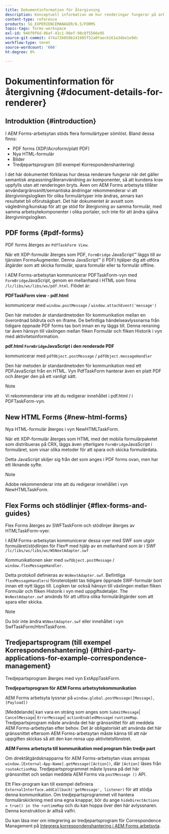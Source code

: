 ```yaml
---
title: Dokumentinformation för återgivning
description: Konceptuell information om hur renderingar fungerar på arbetsytan i AEM Forms för att återge de olika formulär och filtyper som stöds.
content-type: reference
products: SG_EXPERIENCEMANAGER/6.5/FORMS
topic-tags: forms-workspace
exl-id: 946f0f6d-86af-41c1-98ef-98c8f5566e95
source-git-commit: 474a726058b141985f52a0faec6161a34be1e9dc
workflow-type: tm+mt
source-wordcount: '666'
ht-degree: 0%

---
```


# Dokumentinformation för återgivning {#document-details-for-renderer}

## Introduktion {#introduction}

I AEM Forms-arbetsytan stöds flera formulärtyper sömlöst. Bland dessa finns:

* PDF forms (XDP/Acroform/platt PDF)
* Nya HTML-formulär
* Bilder
* Tredjepartsprogram (till exempel Korrespondenshantering)

I det här dokumentet förklaras hur dessa renderare fungerar när det gäller semantisk anpassning/återanvändning av komponenter, så att kundens krav uppfylls utan att renderingen bryts. Även om AEM Forms arbetsyta tillåter användargränssnitt/semantiska ändringar rekommenderar vi att återgivningslogiken för olika formulärtyper inte ändras, annars kan resultatet bli oförutsägbart. Det här dokumentet är avsett som vägledning/kunskap för att ge stöd för återgivning av samma formulär, med samma arbetsytekomponenter i olika portaler, och inte för att ändra själva återgivningslogiken.

## PDF forms {#pdf-forms}

PDF forms återges av `PdfTaskForm View`.

När ett XDP-formulär återges som PDF, `FormBridge` JavaScript™ läggs till av tjänsten FormsAugmenter. Denna JavaScript™ (i PDF) hjälper dig att utföra åtgärder som att skicka formulär, spara formulär eller ta formulär offline.

I AEM Forms-arbetsytan kommunicerar PDFTaskForm-vyn med `FormBridge`JavaScript, genom en mellanhand i HTML som finns `/lc/libs/ws/libs/ws/pdf.html`. Flödet är:

**PDFTaskForm view - pdf.html**

kommunicerar med `window.postMessage` / `window.attachEvent('message')`

Den här metoden är standardmetoden för kommunikation mellan en överordnad bildruta och en iframe. De befintliga händelseavlyssnarna från tidigare öppnade PDF forms tas bort innan en ny läggs till. Denna rensning tar även hänsyn till växlingen mellan fliken Formulär och fliken Historik i vyn med aktivitetsinformation.

**pdf.html `FormBridge`JavaScript i den renderade PDF**

kommunicerar med `pdfObject.postMessage` / `pdfObject.messageHandler`

Den här metoden är standardmetoden för kommunikation med ett PDFJavaScript från en HTML. Vyn PdfTaskForm hanterar även en platt PDF och återger den på ett vanligt sätt.

>[!NOTE]
>
>Vi rekommenderar inte att du redigerar innehållet i pdf.html / i PDFTaskForm-vyn.

## New HTML Forms {#new-html-forms}

Nya HTML-formulär återges i vyn NewHTMLTaskForm.

När ett XDP-formulär återges som HTML med det mobila formulärpaketet som distribueras på CRX, läggs även ytterligare `FormBridge`JavaScript i formuläret, som visar olika metoder för att spara och skicka formulärdata.

Detta JavaScript skiljer sig från det som anges i PDF forms ovan, men har ett liknande syfte.

>[!NOTE]
>
>Adobe rekommenderar inte att du redigerar innehållet i vyn NewHTMLTaskForm.

## Flex Forms och stödlinjer {#flex-forms-and-guides}

Flex Forms återges av SWFTaskForm och stödlinjer återges av HTMLTaskForm-vyer.

I AEM Forms-arbetsytan kommunicerar dessa vyer med SWF som utgör formuläret/stödlinjen för Flex® med hjälp av en mellanhand som är i SWF `/lc/libs/ws/libs/ws/WSNextAdapter.swf`

Kommunikationen sker med `swfObject.postMessage` / `window.flexMessageHandler`.

Detta protokoll definieras av `WsNextAdapter.swf`. Befintliga `flexMessageHandlers`i fönsterobjekt tas tidigare öppnade SWF-formulär bort innan ett nytt läggs till. Logiken tar också hänsyn till växlingen mellan fliken Formulär och fliken Historik i vyn med uppgiftsdetaljer. The `WsNextAdapter.swf` används för att utföra olika formuläråtgärder som att spara eller skicka.

>[!NOTE]
>
>Du bör inte ändra `WSNextAdapter.swf` eller innehållet i vyn SwfTaskForm/HtmlTaskForm.

## Tredjepartsprogram (till exempel Korrespondenshantering) {#third-party-applications-for-example-correspondence-management}

Tredjepartsprogram återges med vyn ExtAppTaskForm.

**Tredjepartsprogram för AEM Forms arbetsytekommunikation**

AEM Forms arbetsyta lyssnar på `window.global.postMessage([Message],[Payload])`

[Meddelande] kan vara en sträng som anges som `SubmitMessage`| `CancelMessage`| `ErrorMessage`| `actionEnabledMessage`i `runtimeMap`. Tredjepartsprogram måste använda det här gränssnittet för att meddela AEM Forms-arbetsytan efter behov. Det är obligatoriskt att använda det här gränssnittet eftersom AEM Forms-arbetsytan måste känna till att när uppgiften skickas så att den kan rensa upp aktivitetsfönstret.

**AEM Forms arbetsyta till kommunikation med program från tredje part**

Om direktåtgärdsknapparna för AEM Forms-arbetsytan visas anropas `window.[External-App-Name].getMessage([Action])`, där `[Action]` läses från `routeActionMap`. Tredjepartsprogrammet måste lyssna på det här gränssnittet och sedan meddela AEM Forms via `postMessage ()` API.

Ett Flex-program kan till exempel definiera `ExternalInterface.addCallback('getMessage', listener)` för att stödja denna kommunikation. Om tredjepartsprogrammet vill hantera formulärskickning med sina egna knappar, bör du ange `hideDirectActions = true() in the runtimeMap` och du kan hoppa över den här avlyssnaren. Denna konstruktion är alltså valfri.

Du kan läsa mer om integrering av tredjepartsprogram för Correspondence Management på [Integrera korrespondenshantering i AEM Forms arbetsyta](/help/forms/using/integrating-correspondence-management-html-workspace.md).
